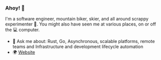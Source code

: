 ### Ahoy! 👋

I'm a software engineer, mountain biker, skier, and all around scrappy experimenter 🧪. You might also have seen me at various places, on or off the 💻 computer.

- 💬 Ask me about: Rust, Go, Asynchronous, scalable platforms, remote teams and Infrastructure and development lifecycle automation
- 🌍 [Website](https://pa.stjean.me)
